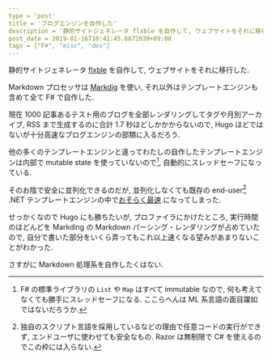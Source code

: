 ```yaml
---
type = 'post'
title = 'ブログエンジンを自作した'
description = '静的サイトジェネレータ flxble を自作して, ウェブサイトをそれに移行した.'
post_date = 2019-01-16T10:41:45.6672030+09:00
tags = ["F#", "misc", "dev"]
---
```


静的サイトジェネレータ [flxble](https://github.com/cannorin/flxble) を自作して, ウェブサイトをそれに移行した.

Markdown プロセッサは [Markdig](https://github.com/lunet-io/markdig) を使い, それ以外はテンプレートエンジンも含めて全て F# で自作した.

現在 1000 記事あるテスト用のブログを全部レンダリングしてタグや月別アーカイブ, RSS まで生成するのに合計 1.7 秒ほどしかかからないので,
Hugo ほどではないが十分高速なブログエンジンの部類に入るだろう.

他の多くのテンプレートエンジンと違ってわたしの自作したテンプレートエンジンは内部で mutable state を使っていないので[^immutable], 自動的にスレッドセーフになっている.

[^immutable]: F# の標準ライブラリの `List` や `Map` はすべて immutable なので, 何も考えてなくても勝手にスレッドセーフになる. ここらへんは ML 系言語の面目躍如ではないだろうか.

そのお陰で安全に並列化できるのだが, 並列化しなくても既存の end-user[^end-user] .NET テンプレートエンジンの中で[おそらく最速](https://github.com/cannorin/flxble/wiki/Flxble.Templating:-Benchmarks) になってしまった.

[^end-user]: 独自のスクリプト言語を採用しているなどの理由で任意コードの実行ができず, エンドユーザに使わせても安全なもの. Razor は無制限で C# を使えるのでこの枠には入らない.

せっかくなので Hugo にも勝ちたいが, プロファイラにかけたところ, 実行時間のほどんどを Markding の Markdown パーシング・レンダリングが占めていたので,
自分で書いた部分をいくら弄ってもこれ以上速くなる望みがあまりないことがわかった.

さすがに Markdown 処理系を自作したくはない.


